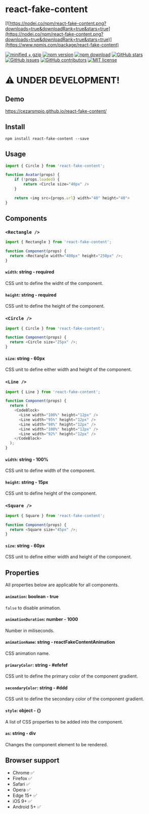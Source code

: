# react-fake-content

[![https://nodei.co/npm/react-fake-content.png?downloads=true&downloadRank=true&stars=true](https://nodei.co/npm/react-fake-content.png?downloads=true&downloadRank=true&stars=true)](https://www.npmjs.com/package/react-fake-content)

<!-- badge -->

[![minified + gzip](https://badgen.net/bundlephobia/minzip/react-fake-content)](https://bundlephobia.com/result?p=react-fake-content)
[![npm version](https://img.shields.io/npm/v/react-fake-content.svg)](https://www.npmjs.com/package/react-fake-content)
[![npm download](https://img.shields.io/npm/dm/react-fake-content.svg)](https://www.npmjs.com/package/react-fake-content)
[![GitHub stars](https://img.shields.io/github/stars/cezarsmpio/react-fake-content.svg?style=social&label=Star)](https://github.com/cezarsmpio/react-fake-content)
[![GitHub issues](https://img.shields.io/github/issues/cezarsmpio/react-fake-content.svg)](https://github.com/cezarsmpio/react-fake-content/issues)
[![GitHub contributors](https://img.shields.io/github/contributors/cezarsmpio/react-fake-content.svg)](https://GitHub.com/cezarsmpio/react-fake-content/graphs/contributors/)
[![MIT license](https://img.shields.io/badge/License-MIT-blue.svg)](https://lbesson.mit-license.org/)

# :warning: UNDER DEVELOPMENT!

## Demo

https://cezarsmpio.github.io/react-fake-content/

## Install

```
npm install react-fake-content --save
```

## Usage

```js
import { Circle } from 'react-fake-content';

function Avatar(props) {
    if (!props.loaded) {
        return <Circle size="40px" />
    }

    return <img src={props.url} width="40" height="40">
}
```

## Components

### `<Rectangle />`

```js
import { Rectangle } from 'react-fake-content';

function Component(props) {
  return <Rectangle width="400px" height="250px" />;
}
```

#### `width`: string - required

CSS unit to define the widht of the component.

#### `height`: string - required

CSS unit to define the height of the component.

### `<Circle />`

```js
import { Circle } from 'react-fake-content';

function Component(props) {
  return <Circle size="25px" />;
}
```

#### `size`: string - 60px

CSS unit to define either width and height of the component.

### `<Line />`

```js
import { Line } from 'react-fake-content';

function Component(props) {
  return (
    <CodeBlock>
      <Line width="100%" height="12px" />
      <Line width="95%" height="12px" />
      <Line width="98%" height="12px" />
      <Line width="100%" height="12px" />
      <Line width="92%" height="12px" />
    </CodeBlock>
  );
}
```

#### `width`: string - 100%

CSS unit to define width of the component.

#### `height`: string - 15px

CSS unit to define height of the component.

### `<Square />`

```js
import { Square } from 'react-fake-content';

function Component(props) {
  return <Square size="45px" />;
}
```

#### `size`: string - 60px

CSS unit to define either width and height of the component.

## Properties

All properties below are applicable for all components.

#### `animation`: boolean - true

`false` to disable animation.

#### `animationDuration`: number - 1000

Number in miliseconds.

#### `animationName`: string - reactFakeContentAnimation

CSS animation name.

#### `primaryColor`: string - #efefef

CSS unit to define the primary color of the component gradient.

#### `secondaryColor`: string - #ddd

CSS unit to define the secondary color of the component gradient.

#### `style`: object - {}

A list of CSS properties to be added into the component.

#### `as`: string - div

Changes the component element to be rendered.

## Browser support

- Chrome :white_check_mark:
- Firefox :white_check_mark:
- Safari :white_check_mark:
- Opera :white_check_mark:
- Edge 15+ :white_check_mark:
- iOS 9+ :white_check_mark:
- Android 5+ :white_check_mark:

